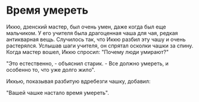 # Время умереть

Иккю, дзенский мастер, был очень умен, даже когда был еще мальчиком. У его учителя была драгоценная чаша для чая, редкая антикварная вещь. Случилось так, что Иккю разбил эту чашу и очень растерялся. Услышав шаги учителя, он спрятал осколки чашки за спину. Когда мастер вошел, Иккю спросил: "Почему люди умирают?"

"Это естественно, - объяснил старик. - Все должно умереть, и особенно то, что уже долго жило".

Иккью, показывая разбитую вдребезги чашку, добавил:

"Вашей чашке настало время умереть".
